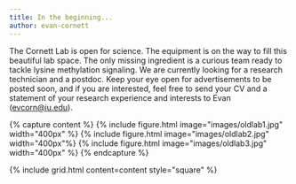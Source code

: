```yaml
---
title: In the beginning...
author: evan-cornett
---
```


The Cornett Lab is open for science. The equipment is on the way to fill this beautiful lab space. The only missing ingredient is a curious team ready to tackle lysine methylation signaling. We are currently looking for a research technician and a postdoc. Keep your eye open for advertisements to be posted soon, and if you are interested, feel free to send your CV and a statement of your research experience and interests to Evan (evcorn@iu.edu).

{% capture content %}
  {% include figure.html 
  image="images/oldlab1.jpg"
  width="400px" %}
  {% include figure.html
  image="images/oldlab2.jpg"
  width="400px"%}
  {% include figure.html
  image="images/oldlab3.jpg"
  width="400px" %}
{% endcapture %}

{%
  include grid.html
  content=content
  style="square"
%}
